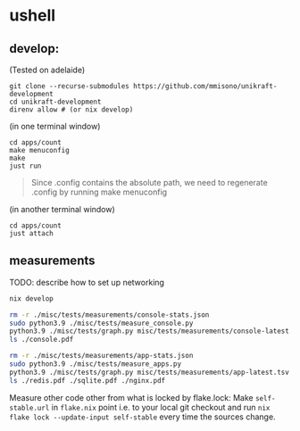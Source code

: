 # ushell

## develop:

(Tested on adelaide)

```shell
git clone --recurse-submodules https://github.com/mmisono/unikraft-development
cd unikraft-development
direnv allow # (or nix develop)
```

(in one terminal window)
```shell
cd apps/count
make menuconfig
make
just run
```

> Since .config contains the absolute path, we need to regenerate .config by running make menuconfig 

(in another terminal window)
```shell
cd apps/count
just attach
```

## measurements

TODO: describe how to set up networking

```bash
nix develop 

rm -r ./misc/tests/measurements/console-stats.json
sudo python3.9 ./misc/tests/measure_console.py
python3.9 ./misc/tests/graph.py misc/tests/measurements/console-latest.tsv
ls ./console.pdf

rm -r ./misc/tests/measurements/app-stats.json
sudo python3.9 ./misc/tests/measure_apps.py
python3.9 ./misc/tests/graph.py misc/tests/measurements/app-latest.tsv
ls ./redis.pdf ./sqlite.pdf ./nginx.pdf
```

Measure other code other from what is locked by flake.lock:
Make `self-stable.url` in `flake.nix` point i.e. to your local git checkout and run `nix flake lock --update-input self-stable` every time the sources change.
